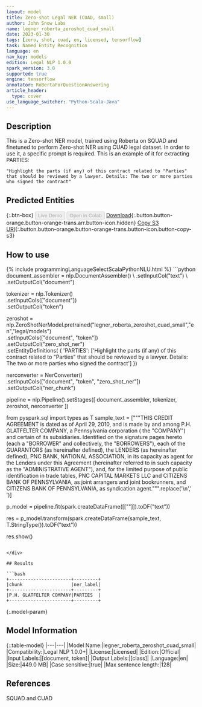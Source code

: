 ```yaml
---
layout: model
title: Zero-shot Legal NER (CUAD, small)
author: John Snow Labs
name: legner_roberta_zeroshot_cuad_small
date: 2023-01-30
tags: [zero, shot, cuad, en, licensed, tensorflow]
task: Named Entity Recognition
language: en
nav_key: models
edition: Legal NLP 1.0.0
spark_version: 3.0
supported: true
engine: tensorflow
annotator: RoBertaForQuestionAnswering
article_header:
  type: cover
use_language_switcher: "Python-Scala-Java"
---
```


## Description

This is a Zero-shot NER model, trained using Roberta on SQUAD and finetuned to perform Zero-shot NER using CUAD legal dataset. In order to use it, a specific prompt is required. This is an example of it for extracting PARTIES:

```
"Highlight the parts (if any) of this contract related to "Parties" that should be reviewed by a lawyer. Details: The two or more parties who signed the contract"
```

## Predicted Entities



{:.btn-box}
<button class="button button-orange" disabled>Live Demo</button>
<button class="button button-orange" disabled>Open in Colab</button>
[Download](https://s3.amazonaws.com/auxdata.johnsnowlabs.com/legal/models/legner_roberta_zeroshot_cuad_small_en_1.0.0_3.0_1675089181024.zip){:.button.button-orange.button-orange-trans.arr.button-icon.hidden}
[Copy S3 URI](s3://auxdata.johnsnowlabs.com/legal/models/legner_roberta_zeroshot_cuad_small_en_1.0.0_3.0_1675089181024.zip){:.button.button-orange.button-orange-trans.button-icon.button-copy-s3}

## How to use



<div class="tabs-box" markdown="1">
{% include programmingLanguageSelectScalaPythonNLU.html %}
```python
document_assembler = nlp.DocumentAssembler() \
    .setInputCol("text") \
    .setOutputCol("document")

tokenizer = nlp.Tokenizer()\
    .setInputCols(["document"])\
    .setOutputCol("token")

zeroshot = nlp.ZeroShotNerModel.pretrained("legner_roberta_zeroshot_cuad_small","en","legal/models")\
    .setInputCols(["document", "token"])\
    .setOutputCol("zero_shot_ner")\
    .setEntityDefinitions(
        {
            'PARTIES': ['Highlight the parts (if any) of this contract related to "Parties" that should be reviewed by a lawyer. Details: The two or more parties who signed the contract']
        })

nerconverter = NerConverter()\
  .setInputCols(["document", "token", "zero_shot_ner"])\
  .setOutputCol("ner_chunk")


pipeline = nlp.Pipeline().setStages([
    document_assembler,
    tokenizer,
    zeroshot,
    nerconverter
])

from pyspark.sql import types as T
sample_text = ["""THIS CREDIT AGREEMENT is dated as of April 29, 2010, and is made by and
        among P.H. GLATFELTER COMPANY, a Pennsylvania corporation ( the "COMPANY") and
        certain of its subsidiaries. Identified on the signature pages hereto (each a
        "BORROWER" and collectively, the "BORROWERS"), each of the GUARANTORS (as
        hereinafter defined), the LENDERS (as hereinafter defined), PNC BANK, NATIONAL
        ASSOCIATION, in its capacity as agent for the Lenders under this Agreement
        (hereinafter referred to in such capacity as the "ADMINISTRATIVE AGENT"), and,
        for the limited purpose of public identification in trade tables, PNC CAPITAL
        MARKETS LLC and CITIZENS BANK OF PENNSYLVANIA, as joint arrangers and joint
        bookrunners, and CITIZENS BANK OF PENNSYLVANIA, as syndication agent.""".replace('\n',' ')]

p_model = pipeline.fit(spark.createDataFrame([[""]]).toDF("text"))

res = p_model.transform(spark.createDataFrame(sample_text, T.StringType()).toDF("text"))

res.show()
```

</div>

## Results

```bash
+-----------------------+---------+
|chunk                  |ner_label|
+-----------------------+---------+
|P.H. GLATFELTER COMPANY|PARTIES  |
+-----------------------+---------+
```

{:.model-param}
## Model Information

{:.table-model}
|---|---|
|Model Name:|legner_roberta_zeroshot_cuad_small|
|Compatibility:|Legal NLP 1.0.0+|
|License:|Licensed|
|Edition:|Official|
|Input Labels:|[document, token]|
|Output Labels:|[class]|
|Language:|en|
|Size:|449.0 MB|
|Case sensitive:|true|
|Max sentence length:|128|

## References

SQUAD and CUAD